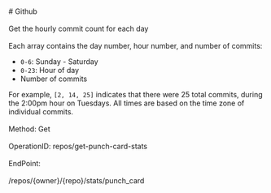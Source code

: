 <br>#     Github</br>
<br>Get the hourly commit count for each day</br>
<br>Each array contains the day number, hour number, and number of commits:

*   `0-6`: Sunday - Saturday
*   `0-23`: Hour of day
*   Number of commits

For example, `[2, 14, 25]` indicates that there were 25 total commits, during the 2:00pm hour on Tuesdays. All times are based on the time zone of individual commits.</br>
<br>Method: Get</br>
<br>OperationID: repos/get-punch-card-stats</br>
<br>EndPoint:</br>
<br>/repos/{owner}/{repo}/stats/punch_card</br>
